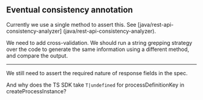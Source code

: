 ## Eventual consistency annotation

Currently we use a single method to assert this. See [java/rest-api-consistency-analyzer]
(java/rest-api-consistency-analyzer).

We need to add cross-validation. We should run a string grepping strategy over the code to generate the same information using a different method, and compare the output. 

-----

We still need to assert the required nature of response fields in the spec. 

And why does the TS SDK take `T|undefined` for processDefinitionKey in createProcessInstance?